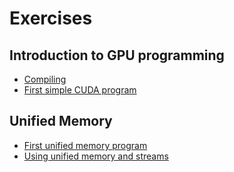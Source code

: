 # Exercises

## Introduction to GPU programming

 * [Compiling](/exercises/compiling/)
 * [First simple CUDA program](/exercises/first-cuda-program/)


## Unified Memory

 * [First unified memory program](first-unified-memory-program)
 * [Using unified memory and streams](unified-memory-streams)
